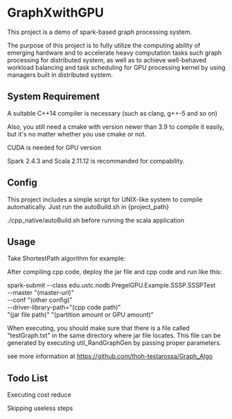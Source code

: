 # GraphXwithGPU

This project is a demo of spark-based graph processing system. 

The purpose of this project is to fully utilize the computing ability of emerging hardware and to accelerate heavy computation tasks such graph processing for distributed system, as well as to achieve well-behaved workload balancing and task scheduling for GPU processing kernel by using managers built in distributed system.

## System Requirement

A suitable C++14 compiler is necessary (such as clang, g++-5 and so on)

Also, you still need a cmake with version newer than 3.9 to compile it easily, but it's no matter whether you use cmake or not.

CUDA is needed for GPU version

Spark 2.4.3 and Scala 2.11.12 is recommanded for compability. 

## Config

This project includes a simple script for UNIX-like system to compile automatically. Just run the autoBuild.sh in {project_path}

./cpp_native/autoBuild.sh
before running the scala application

## Usage

Take ShortestPath algorithm for example:

After compiling cpp code, deploy the jar file and cpp code and run like this:

 spark-submit --class edu.ustc.nodb.PregelGPU.Example.SSSP.SSSPTest \
 --master "(master-url)" \
 --conf "(other config)" \
 --driver-library-path="(cpp code path)" \
 "(jar file path)" "(partition amount or GPU amount)"
 
When executing, you should make sure that there is a file called "testGraph.txt" in the same directory where jar file locates. This file can be generated by executing util_RandGraphGen by passing proper parameters.

see more information at https://github.com/thoh-testarossa/Graph_Algo

## Todo List

Executing cost reduce

Skipping useless steps
